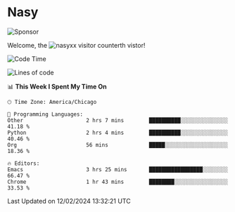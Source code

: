 # Nasy

<!--
<p align="center">
<img height="200" src="https://github-readme-stats.vercel.app/api?username=nasyxx&count_private=true&show_icons=true&theme=dracula&include_all_commits=true"/>
<img height="200" src="https://github-readme-stats.vercel.app/api/top-langs/?username=nasyxx&theme=dracula&hide=html,jupyter+notebook&count_private=true&show_icons=true"/>
</p>

  
----------------
-->

![Sponsor](https://img.shields.io/static/v1.svg?label=Sponsor&message=%E2%9D%A4&logo=GitHub&style=flat&color=pink)
 
Welcome, the ![nasyxx visitor counter](https://count.getloli.com/get/@nasyxx?theme=rule34)th vistor!
 
<!--START_SECTION:waka-->
![Code Time](http://img.shields.io/badge/Code%20Time-4%2C289%20hrs%2031%20mins-blue)

![Lines of code](https://img.shields.io/badge/From%20Hello%20World%20I%27ve%20Written-6.3%20million%20lines%20of%20code-blue)

📊 **This Week I Spent My Time On** 

```text
🕑︎ Time Zone: America/Chicago

💬 Programming Languages: 
Other                    2 hrs 7 mins        ██████████░░░░░░░░░░░░░░░   41.18 % 
Python                   2 hrs 4 mins        ██████████░░░░░░░░░░░░░░░   40.46 % 
Org                      56 mins             █████░░░░░░░░░░░░░░░░░░░░   18.36 % 

🔥 Editors: 
Emacs                    3 hrs 25 mins       █████████████████░░░░░░░░   66.47 % 
Chrome                   1 hr 43 mins        ████████░░░░░░░░░░░░░░░░░   33.53 % 
```


 Last Updated on 12/02/2024 13:32:21 UTC
<!--END_SECTION:waka-->

<!-- ![visitors](https://visitor-badge.laobi.icu/badge?page_id=nasyxx.nasyxx) -->
